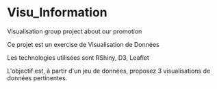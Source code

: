 # Visu_Information
Visualisation group project about our promotion

Ce projet est un exercise de Visualisation de Données

Les technologies utilisées sont RShiny, D3, Leaflet

L'objectif est, à partir d'un jeu de données, proposez 3 visualisations de données pertinentes.
